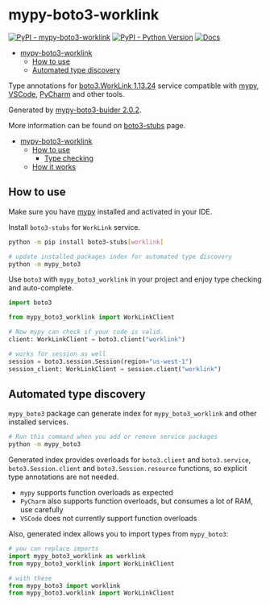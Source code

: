 # mypy-boto3-worklink

[![PyPI - mypy-boto3-worklink](https://img.shields.io/pypi/v/mypy-boto3-worklink.svg?color=blue)](https://pypi.org/project/mypy-boto3-worklink)
[![PyPI - Python Version](https://img.shields.io/pypi/pyversions/mypy-boto3-worklink.svg?color=blue)](https://pypi.org/project/mypy-boto3-worklink)
[![Docs](https://img.shields.io/readthedocs/mypy-boto3-builder.svg?color=blue)](https://mypy-boto3-builder.readthedocs.io/)

- [mypy-boto3-worklink](#mypy-boto3-worklink)
  - [How to use](#how-to-use)
  - [Automated type discovery](#automated-type-discovery)


Type annotations for
[boto3.WorkLink 1.13.24](https://boto3.amazonaws.com/v1/documentation/api/1.13.24/reference/services/worklink.html#WorkLink) service
compatible with [mypy](https://github.com/python/mypy), [VSCode](https://code.visualstudio.com/),
[PyCharm](https://www.jetbrains.com/pycharm/) and other tools.

Generated by [mypy-boto3-buider 2.0.2](https://github.com/vemel/mypy_boto3_builder).

More information can be found on [boto3-stubs](https://pypi.org/project/boto3-stubs/) page.

- [mypy-boto3-worklink](#mypy-boto3-worklink)
  - [How to use](#how-to-use)
    - [Type checking](#type-checking)
  - [How it works](#how-it-works)

## How to use

Make sure you have [mypy](https://github.com/python/mypy) installed and activated in your IDE.

Install `boto3-stubs` for `WorkLink` service.

```bash
python -m pip install boto3-stubs[worklink]

# update installed packages index for automated type discovery
python -m mypy_boto3
```

Use `boto3` with `mypy_boto3_worklink` in your project and enjoy type checking and auto-complete.

```python
import boto3

from mypy_boto3_worklink import WorkLinkClient

# Now mypy can check if your code is valid.
client: WorkLinkClient = boto3.client("worklink")

# works for session as well
session = boto3.session.Session(region="us-west-1")
session_client: WorkLinkClient = session.client("worklink")

```

## Automated type discovery

`mypy_boto3` package can generate index for `mypy_boto3_worklink` and other installed services.

```bash
# Run this command when you add or remove service packages
python -m mypy_boto3
```

Generated index provides overloads for `boto3.client` and `boto3.service`,
`boto3.Session.client` and `boto3.Session.resource` functions,
so explicit type annotations are not needed.

- `mypy` supports function overloads as expected
- `PyCharm` also supports function overloads, but consumes a lot of RAM, use carefully
- `VSCode` does not currently support function overloads

Also, generated index allows you to import types from `mypy_boto3`:

```python
# you can replace imports
import mypy_boto3_worklink as worklink
from mypy_boto3_worklink import WorkLinkClient

# with these
from mypy_boto3 import worklink
from mypy_boto3.worklink import WorkLinkClient
```